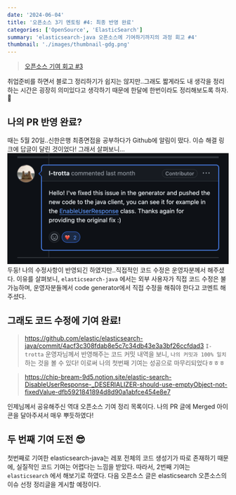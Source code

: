 ```yaml
---
date: '2024-06-04'
title: '오픈소스 3기 멘토링 #4: 최종 반영 완료'
categories: ['OpenSource', 'ElasticSearch']
summary: 'elasticsearch-java 오픈소스에 기여하기까지의 과정 회고 #4'
thumbnail: './images/thumbnail-gdg.png'
---
```


> [오픈소스 기여 회고 #3](https://shinsj4653.github.io/%EC%98%A4%ED%94%88%EC%86%8C%EC%8A%A4%203%EA%B8%B0%20%EB%A9%98%ED%86%A0%EB%A7%81_%EC%BD%94%EB%93%9C%20%EC%88%98%EC%A0%95/)

취업준비를 하면서 블로그 정리하기가 쉽지는 않지만..그래도 짧게라도 내 생각을 정리하는 시간은 굉장히 의미있다고 생각하기 때문에 한달에 한번이라도 정리해보도록 하자. 🥲  

## 나의 PR 반영 완료?

때는 5월 20일..신한은행 최종면접을 공부하다가 Github에 알림이 떴다. 이슈 해결 링크에 답글이 달린 것이었다! 그래서 살펴보니...
![Alt text](image-37.png)  
두둥! 나의 수정사항이 반영되긴 하였지만..직접적인 코드 수정은 운영자분께서 해주셨다. 이유를 살펴보니, `elasticsearch-java` 에서는 외부 사용자가 직접 코드 수정은 불가능하며, 운영자분들께서 code generator에서 직접 수정을 해줘야 한다고 코멘트 해주셨다.

## 그래도 코드 수정에 기여 완료!
> https://github.com/elastic/elasticsearch-java/commit/4acf3c308fdab8e5c7c34db43e3a3bf26ccfdad3
`I-trotta` 운영자님께서 반영해주는 코드 커밋 내역을 보니, `나의 커밋과 100% 일치`하는 것을 볼 수 있다! 이로써 나의 첫번째 기여는 성공으로 마무리되었다ㅎㅎㅎ

> https://chip-bream-9d5.notion.site/elastic-search-DisableUserResponse-_DESERIALIZER-should-use-emptyObject-not-fixedValue-dfb5921841894d8d90a1abfce454e8e7

인제님께서 공유해주신 역대 오픈소스 기여 정리 목록이다. 나의 PR 글에 Merged 아이콘을 달아주셔서 매우 뿌듯하였다!

## 두 번째 기여 도전 😎
첫번째로 기여한 elasticsearch-java는 레포 전체의 코드 생성기가 따로 존재하기 때문에, 실질적인 코드 기여는 어렵다는 느낌을 받았다. 따라서, 2번째 기여는 `elasticsearch` 에서 해보기로 하였다. 다음 오픈소스 글은 elasticsearch 오픈소스의 이슈 선정 정리글을 게시할 예정이다.